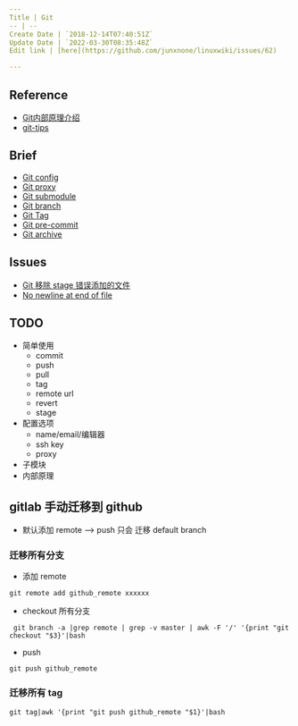 ```yaml
---
Title | Git
-- | --
Create Date | `2018-12-14T07:40:51Z`
Update Date | `2022-03-30T08:35:48Z`
Edit link | [here](https://github.com/junxnone/linuxwiki/issues/62)

---
```

## Reference
- [Git内部原理介绍](https://cloud.tencent.com/developer/article/1369947)
- [git-tips](https://github.com/jaywcjlove/git-tips)

## Brief

- [Git config](/Git_config)
- [Git proxy](/Git_proxy_config)
- [Git submodule](/Git_submodule)
- [Git branch](/Git_branch)
- [Git Tag](/Git_tag)
- [Git pre-commit](/Git_precommit)
- [Git archive](/Git_archive)


## Issues
- [Git 移除 stage 错误添加的文件](/Git_remove_file_from_stage)
- [No newline at end of file](/git_diff_no_newline_at_end_of_file)

## TODO

- 简单使用
  - commit
  - push
  - pull
  - tag
  - remote url
  - revert
  - stage
- 配置选项
  - name/email/编辑器
  - ssh key
  - proxy
- 子模块
- 内部原理

## gitlab 手动迁移到 github 
- 默认添加 remote --> push 只会 迁移 default branch

### 迁移所有分支
- 添加 remote

```
git remote add github_remote xxxxxx
```
- checkout 所有分支
```
 git branch -a |grep remote | grep -v master | awk -F '/' '{print "git checkout "$3}'|bash
```
- push
```
git push github_remote
```
### 迁移所有 tag
```
git tag|awk '{print "git push github_remote "$1}'|bash
```
